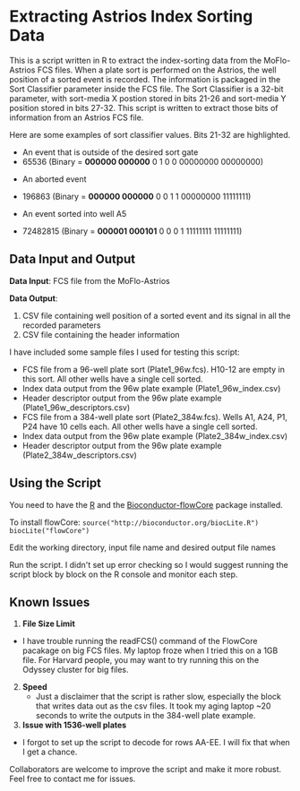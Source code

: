 Extracting Astrios Index Sorting Data
======
This is a script written in R to extract the index-sorting data from the MoFlo-Astrios FCS files. When a plate sort is performed on the Astrios, the well position of a sorted event is recorded. The information is packaged in the Sort Classifier parameter inside the FCS file. The Sort Classifier is a 32-bit parameter, with sort-media X postion stored in bits 21-26 and sort-media Y position stored in bits 27-32. This script is written to extract those bits of information from an Astrios FCS file.

Here are some examples of sort classifier values. Bits 21-32 are highlighted.
* An event that is outside of the desired sort gate
 * 65536 (Binary = **000000 000000** 0 1 0 0 00000000 00000000)
- An aborted event
 * 196863 (Binary = **000000 000000** 0 0 1 1 00000000 11111111)
- An event sorted into well A5
 * 72482815 (Binary = **000001 000101** 0 0 0 1 11111111 11111111)

## Data Input and Output
**Data Input**: FCS file from the MoFlo-Astrios

**Data Output**:
1. CSV file containing well position of a sorted event and its signal in all the recorded parameters
2. CSV file containing the header information

I have included some sample files I used for testing this script:  
- FCS file from a 96-well plate sort (Plate1_96w.fcs). H10-12 are empty in this sort. All other wells have a single cell sorted.
- Index data output from the 96w plate example (Plate1_96w_index.csv)
- Header descriptor output from the 96w plate example (Plate1_96w_descriptors.csv)
- FCS file from a 384-well plate sort (Plate2_384w.fcs). Wells A1, A24, P1, P24 have 10 cells each. All other wells have a single cell sorted. 
- Index data output from the 96w plate example (Plate2_384w_index.csv)
- Header descriptor output from the 96w plate example (Plate2_384w_descriptors.csv)

## Using the Script
You need to have the [R](http://www.r-project.org/) and the [Bioconductor-flowCore](http://www.bioconductor.org/packages/release/bioc/html/flowCore.html) package installed.

To install flowCore:
`source("http://bioconductor.org/biocLite.R")`
`biocLite("flowCore")`

Edit the working directory, input file name and desired output file names

Run the script. I didn't set up error checking so I would suggest running the script block by block on the R console and monitor each step.


## Known Issues
1. **File Size Limit**
  -  I have trouble running the readFCS() command of the FlowCore pacakage on big FCS files. My laptop froze when I tried this on a 1GB file. For Harvard people, you may want to try running this on the Odyssey cluster for big files.
2. **Speed**  
   - Just a disclaimer that the script is rather slow, especially the   block that writes data out as the csv files. It took my aging laptop ~20 seconds to write the outputs in the 384-well plate example.
3. **Issue with 1536-well plates**
 - I forgot to set up the script to decode for rows AA-EE. I will fix that when I get a chance.

Collaborators are welcome to improve the script and make it more robust. Feel free to contact me for issues.
